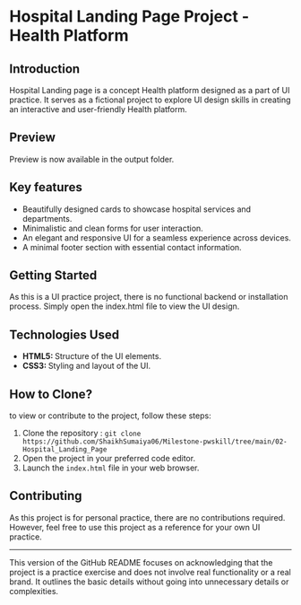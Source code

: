 # Hospital Landing Page Project - Health Platform

## Introduction

Hospital Landing page  is a concept Health platform designed as a part of UI practice. It serves as a fictional project to explore UI design skills in creating an interactive and user-friendly Health platform.

## Preview 

Preview is now available in the output folder.

## Key features

+ Beautifully designed cards to showcase hospital services and departments.
+ Minimalistic and clean forms for user interaction.
+ An elegant and responsive UI for a seamless experience across devices.
+ A minimal footer section with essential contact information.

## Getting Started

As this is a UI practice project, there is no functional backend or installation process. Simply open the index.html file to view the UI design.

## Technologies Used

+ <b>HTML5: </b>Structure of the UI elements.
+ <b>CSS3: </b>Styling and layout of the UI.


## How to Clone?

to view or contribute to the project, follow these steps:
1. Clone the repository : ` git clone https://github.com/ShaikhSumaiya06/Milestone-pwskill/tree/main/02-Hospital_Landing_Page `
1. Open the project in your preferred code editor.
1. Launch the ` index.html ` file in your web browser.

## Contributing

As this project is for personal practice, there are no contributions required. However, feel free to use this project as a reference for your own UI practice.

---
This version of the GitHub README focuses on acknowledging that the project is a practice exercise and does not involve real functionality or a real brand. It outlines the basic details without going into unnecessary details or complexities.
